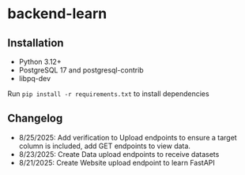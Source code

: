# backend-learn

## Installation

- Python 3.12+
- PostgreSQL 17 and postgresql-contrib
- libpq-dev

Run `pip install -r requirements.txt` to install dependencies

## Changelog
- 8/25/2025: Add verification to Upload endpoints to ensure a target column is included, add GET endpoints to view data. 
- 8/23/2025: Create Data upload endpoints to receive datasets
- 8/21/2025: Create Website upload endpoint to learn FastAPI
